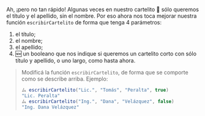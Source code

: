 Ah, ¡pero no tan rápido! Algunas veces en nuestro cartelito :name_badge: sólo queremos el título y el apellido, sin el nombre. Por eso ahora nos toca mejorar nuestra función `escribirCartelito` de forma que tenga 4 parámetros: 

1. el título;
2. el nombre;
3. el apellido;
4. :new: un booleano que nos indique si queremos un cartelito corto con sólo título y apellido, o uno largo, como hasta ahora.

> Modificá la función `escribirCartelito`, de forma que se comporte como se describe arriba. Ejemplo: 
> 
> ```javascript
> ム escribirCartelito("Lic.", "Tomás", "Peralta", true)
> "Lic. Peralta"
> ム escribirCartelito("Ing.", "Dana", "Velázquez", false)
> "Ing. Dana Velázquez"
> ```